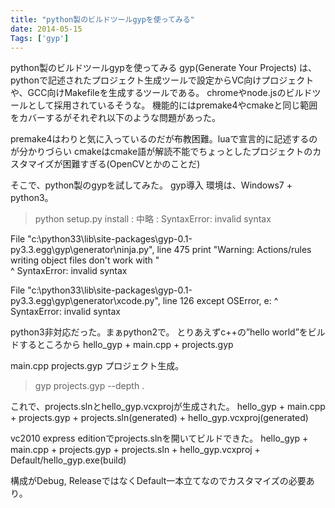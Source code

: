 ```yaml
---
title: "python製のビルドツールgypを使ってみる"
date: 2014-05-15
Tags: ['gyp']
---
```


python製のビルドツールgypを使ってみる
gyp(Generate Your Projects) は、
pythonで記述されたプロジェクト生成ツールで設定からVC向けプロジェクトや、GCC向けMakefileを生成するツールである。
chromeやnode.jsのビルドツールとして採用されているそうな。
機能的にはpremake4やcmakeと同じ範囲をカバーするがそれぞれ以下のような問題があった。

premake4はわりと気に入っているのだが布教困難。luaで宣言的に記述するのが分かりづらい
cmakeはcmake語が解読不能でちょっとしたプロジェクトのカスタマイズが困難すぎる(OpenCVとかのことだ)

そこで、python製のgypを試してみた。
gyp導入
環境は、Windows7 + python3。
> python setup.py install
:
中略
:
SyntaxError: invalid syntax

  File "c:\python33\lib\site-packages\gyp-0.1-py3.3.egg\gyp\generator\ninja.py",
 line 475
    print "Warning: Actions/rules writing object files don't work with " \
                                                                       ^
SyntaxError: invalid syntax

  File "c:\python33\lib\site-packages\gyp-0.1-py3.3.egg\gyp\generator\xcode.py",
 line 126
    except OSError, e:
                  ^
SyntaxError: invalid syntax

python3非対応だった。まぁpython2で。
とりあえずc++の”hello world”をビルドするところから
hello_gyp
    + main.cpp
    + projects.gyp

main.cpp
projects.gyp
プロジェクト生成。
> gyp projects.gyp --depth .

これで、projects.slnとhello_gyp.vcxprojが生成された。
hello_gyp
    + main.cpp
    + projects.gyp
    + projects.sln(generated)
    + hello_gyp.vcxproj(generated)

vc2010 express editionでprojects.slnを開いてビルドできた。
hello_gyp
    + main.cpp
    + projects.gyp
    + projects.sln
    + hello_gyp.vcxproj
    + Default/hello_gyp.exe(build)

構成がDebug,
ReleaseではなくDefault一本立てなのでカスタマイズの必要あり。
